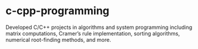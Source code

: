 # c-cpp-programming
Developed C/C++ projects in algorithms and system programming including matrix computations, Cramer’s rule implementation, sorting algorithms, numerical root-finding methods, and more.
